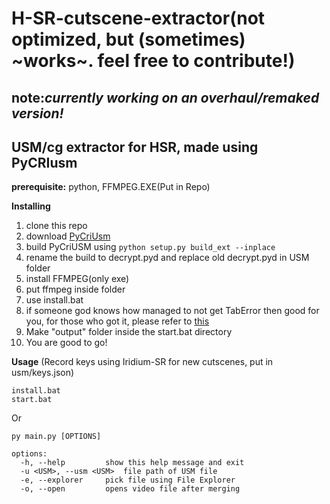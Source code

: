 # H-SR-cutscene-extractor(not optimized, but (sometimes) ~works~. feel free to contribute!)

note:*currently working on an overhaul/remaked version!*
---
USM/cg extractor for HSR, made using PyCRIusm
---
**prerequisite:**
python, 
FFMPEG.EXE(Put in Repo)

**Installing**
1. clone this repo
2. download [PyCriUsm](https://github.com/BUnipendix/PyCriUsm)
3. build PyCriUSM using `python setup.py build_ext --inplace`
4. rename the build to decrypt.pyd and replace old decrypt.pyd in USM folder
5. install FFMPEG(only exe)
6. put ffmpeg inside folder
7. use install.bat
8. if someone god knows how managed to not get TabError then good for you, for those who got it, please refer to [this](https://github.com/acezx-programer/H-SR-cutscene-extractor/issues/6#issuecomment-1898752499)
9. Make "output" folder inside the start.bat directory
10. You are good to go!


**Usage**
(Record keys using Iridium-SR for new cutscenes, put in usm/keys.json)
```
install.bat
start.bat
```
Or
```
py main.py [OPTIONS]

options:
  -h, --help         show this help message and exit
  -u <USM>, --usm <USM>  file path of USM file
  -e, --explorer     pick file using File Explorer
  -o, --open         opens video file after merging
```
